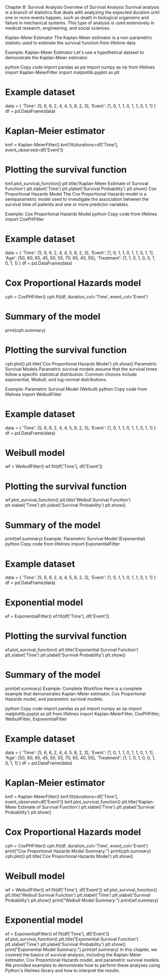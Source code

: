 Chapter 8: Survival Analysis
Overview of Survival Analysis
Survival analysis is a branch of statistics that deals with analyzing the expected duration until one or more events happen, such as death in biological organisms and failure in mechanical systems. This type of analysis is used extensively in medical research, engineering, and social sciences.

Kaplan-Meier Estimator
The Kaplan-Meier estimator is a non-parametric statistic used to estimate the survival function from lifetime data.

Example: Kaplan-Meier Estimator
Let's use a hypothetical dataset to demonstrate the Kaplan-Meier estimator.

python
Copy code
import pandas as pd
import numpy as np
from lifelines import Kaplan-MeierFitter
import matplotlib.pyplot as plt

# Example dataset
data = {
    'Time': [5, 6, 6, 2, 4, 4, 5, 8, 2, 3],
    'Event': [1, 0, 1, 1, 0, 1, 1, 0, 1, 1]
}
df = pd.DataFrame(data)

# Kaplan-Meier estimator
kmf = Kaplan-MeierFitter()
kmf.fit(durations=df['Time'], event_observed=df['Event'])

# Plotting the survival function
kmf.plot_survival_function()
plt.title('Kaplan-Meier Estimate of Survival Function')
plt.xlabel('Time')
plt.ylabel('Survival Probability')
plt.show()
Cox Proportional Hazards Model
The Cox Proportional Hazards model is a semiparametric model used to investigate the association between the survival time of patients and one or more predictor variables.

Example: Cox Proportional Hazards Model
python
Copy code
from lifelines import CoxPHFitter

# Example dataset
data = {
    'Time': [5, 6, 6, 2, 4, 4, 5, 8, 2, 3],
    'Event': [1, 0, 1, 1, 0, 1, 1, 0, 1, 1],
    'Age': [50, 60, 65, 45, 50, 55, 70, 65, 40, 55],
    'Treatment': [1, 1, 0, 1, 0, 0, 1, 0, 1, 1]
}
df = pd.DataFrame(data)

# Cox Proportional Hazards model
cph = CoxPHFitter()
cph.fit(df, duration_col='Time', event_col='Event')

# Summary of the model
print(cph.summary)

# Plotting the survival function
cph.plot()
plt.title('Cox Proportional Hazards Model')
plt.show()
Parametric Survival Models
Parametric survival models assume that the survival times follow a specific statistical distribution. Common choices include exponential, Weibull, and log-normal distributions.

Example: Parametric Survival Model (Weibull)
python
Copy code
from lifelines import WeibullFitter

# Example dataset
data = {
    'Time': [5, 6, 6, 2, 4, 4, 5, 8, 2, 3],
    'Event': [1, 0, 1, 1, 0, 1, 1, 0, 1, 1]
}
df = pd.DataFrame(data)

# Weibull model
wf = WeibullFitter()
wf.fit(df['Time'], df['Event'])

# Plotting the survival function
wf.plot_survival_function()
plt.title('Weibull Survival Function')
plt.xlabel('Time')
plt.ylabel('Survival Probability')
plt.show()

# Summary of the model
print(wf.summary)
Example: Parametric Survival Model (Exponential)
python
Copy code
from lifelines import ExponentialFitter

# Example dataset
data = {
    'Time': [5, 6, 6, 2, 4, 4, 5, 8, 2, 3],
    'Event': [1, 0, 1, 1, 0, 1, 1, 0, 1, 1]
}
df = pd.DataFrame(data)

# Exponential model
ef = ExponentialFitter()
ef.fit(df['Time'], df['Event'])

# Plotting the survival function
ef.plot_survival_function()
plt.title('Exponential Survival Function')
plt.xlabel('Time')
plt.ylabel('Survival Probability')
plt.show()

# Summary of the model
print(ef.summary)
Example: Complete Workflow
Here is a complete example that demonstrates Kaplan-Meier estimator, Cox Proportional Hazards model, and parametric survival models.

python
Copy code
import pandas as pd
import numpy as np
import matplotlib.pyplot as plt
from lifelines import Kaplan-MeierFitter, CoxPHFitter, WeibullFitter, ExponentialFitter

# Example dataset
data = {
    'Time': [5, 6, 6, 2, 4, 4, 5, 8, 2, 3],
    'Event': [1, 0, 1, 1, 0, 1, 1, 0, 1, 1],
    'Age': [50, 60, 65, 45, 50, 55, 70, 65, 40, 55],
    'Treatment': [1, 1, 0, 1, 0, 0, 1, 0, 1, 1]
}
df = pd.DataFrame(data)

# Kaplan-Meier estimator
kmf = Kaplan-MeierFitter()
kmf.fit(durations=df['Time'], event_observed=df['Event'])
kmf.plot_survival_function()
plt.title('Kaplan-Meier Estimate of Survival Function')
plt.xlabel('Time')
plt.ylabel('Survival Probability')
plt.show()

# Cox Proportional Hazards model
cph = CoxPHFitter()
cph.fit(df, duration_col='Time', event_col='Event')
print("Cox Proportional Hazards Model Summary:")
print(cph.summary)
cph.plot()
plt.title('Cox Proportional Hazards Model')
plt.show()

# Weibull model
wf = WeibullFitter()
wf.fit(df['Time'], df['Event'])
wf.plot_survival_function()
plt.title('Weibull Survival Function')
plt.xlabel('Time')
plt.ylabel('Survival Probability')
plt.show()
print("Weibull Model Summary:")
print(wf.summary)

# Exponential model
ef = ExponentialFitter()
ef.fit(df['Time'], df['Event'])
ef.plot_survival_function()
plt.title('Exponential Survival Function')
plt.xlabel('Time')
plt.ylabel('Survival Probability')
plt.show()
print("Exponential Model Summary:")
print(ef.summary)
In this chapter, we covered the basics of survival analysis, including the Kaplan-Meier estimator, Cox Proportional Hazards model, and parametric survival models. We provided examples to demonstrate how to perform these analyses using Python's lifelines library and how to interpret the results.
